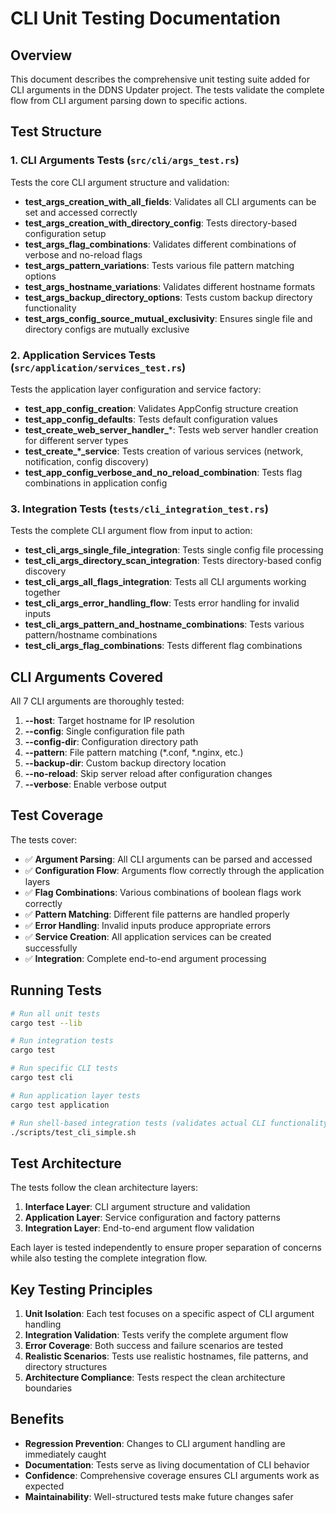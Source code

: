 # CLI Unit Testing Documentation

## Overview

This document describes the comprehensive unit testing suite added for CLI arguments in the DDNS Updater project. The tests validate the complete flow from CLI argument parsing down to specific actions.

## Test Structure

### 1. CLI Arguments Tests (`src/cli/args_test.rs`)

Tests the core CLI argument structure and validation:

- **test_args_creation_with_all_fields**: Validates all CLI arguments can be set and accessed correctly
- **test_args_creation_with_directory_config**: Tests directory-based configuration setup
- **test_args_flag_combinations**: Validates different combinations of verbose and no-reload flags
- **test_args_pattern_variations**: Tests various file pattern matching options
- **test_args_hostname_variations**: Validates different hostname formats
- **test_args_backup_directory_options**: Tests custom backup directory functionality
- **test_args_config_source_mutual_exclusivity**: Ensures single file and directory configs are mutually exclusive

### 2. Application Services Tests (`src/application/services_test.rs`)

Tests the application layer configuration and service factory:

- **test_app_config_creation**: Validates AppConfig structure creation
- **test_app_config_defaults**: Tests default configuration values
- **test_create_web_server_handler_***: Tests web server handler creation for different server types
- **test_create_*_service**: Tests creation of various services (network, notification, config discovery)
- **test_app_config_verbose_and_no_reload_combination**: Tests flag combinations in application config

### 3. Integration Tests (`tests/cli_integration_test.rs`)

Tests the complete CLI argument flow from input to action:

- **test_cli_args_single_file_integration**: Tests single config file processing
- **test_cli_args_directory_scan_integration**: Tests directory-based config discovery
- **test_cli_args_all_flags_integration**: Tests all CLI arguments working together
- **test_cli_args_error_handling_flow**: Tests error handling for invalid inputs
- **test_cli_args_pattern_and_hostname_combinations**: Tests various pattern/hostname combinations
- **test_cli_args_flag_combinations**: Tests different flag combinations

## CLI Arguments Covered

All 7 CLI arguments are thoroughly tested:

1. **--host**: Target hostname for IP resolution
2. **--config**: Single configuration file path
3. **--config-dir**: Configuration directory path
4. **--pattern**: File pattern matching (*.conf, *.nginx, etc.)
5. **--backup-dir**: Custom backup directory location
6. **--no-reload**: Skip server reload after configuration changes
7. **--verbose**: Enable verbose output

## Test Coverage

The tests cover:

- ✅ **Argument Parsing**: All CLI arguments can be parsed and accessed
- ✅ **Configuration Flow**: Arguments flow correctly through the application layers
- ✅ **Flag Combinations**: Various combinations of boolean flags work correctly
- ✅ **Pattern Matching**: Different file patterns are handled properly
- ✅ **Error Handling**: Invalid inputs produce appropriate errors
- ✅ **Service Creation**: All application services can be created successfully
- ✅ **Integration**: Complete end-to-end argument processing

## Running Tests

```bash
# Run all unit tests
cargo test --lib

# Run integration tests
cargo test

# Run specific CLI tests
cargo test cli

# Run application layer tests
cargo test application

# Run shell-based integration tests (validates actual CLI functionality)
./scripts/test_cli_simple.sh
```

## Test Architecture

The tests follow the clean architecture layers:

1. **Interface Layer**: CLI argument structure and validation
2. **Application Layer**: Service configuration and factory patterns
3. **Integration Layer**: End-to-end argument flow validation

Each layer is tested independently to ensure proper separation of concerns while also testing the complete integration flow.

## Key Testing Principles

1. **Unit Isolation**: Each test focuses on a specific aspect of CLI argument handling
2. **Integration Validation**: Tests verify the complete argument flow
3. **Error Coverage**: Both success and failure scenarios are tested
4. **Realistic Scenarios**: Tests use realistic hostnames, file patterns, and directory structures
5. **Architecture Compliance**: Tests respect the clean architecture boundaries

## Benefits

- **Regression Prevention**: Changes to CLI argument handling are immediately caught
- **Documentation**: Tests serve as living documentation of CLI behavior
- **Confidence**: Comprehensive coverage ensures CLI arguments work as expected
- **Maintainability**: Well-structured tests make future changes safer